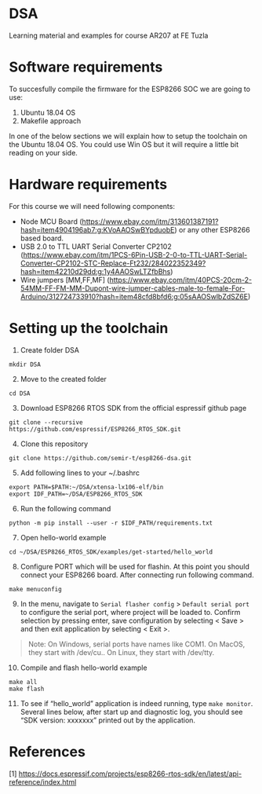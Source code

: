 # DSA
Learning material and examples for course AR207 at FE Tuzla
# Software requirements
To succesfully compile the firmware for the ESP8266 SOC we are going to use:
1. Ubuntu 18.04 OS
2. Makefile approach

In one of the below sections we will explain how to setup the toolchain on the Ubuntu 18.04 OS. You could use Win OS but it will require a little bit reading on your side. 
# Hardware requirements
For this course we will need following components:
- Node MCU Board (https://www.ebay.com/itm/313601387191?hash=item4904196ab7:g:KVoAAOSwBYpduobE) or any other ESP8266 based board.
- USB 2.0 to TTL UART Serial Converter CP2102 (https://www.ebay.com/itm/1PCS-6Pin-USB-2-0-to-TTL-UART-Serial-Converter-CP2102-STC-Replace-Ft232/284022352349?hash=item42210d29dd:g:1y4AAOSwLTZfbBhs)
- Wire jumpers [MM,FF,MF] (https://www.ebay.com/itm/40PCS-20cm-2-54MM-FF-FM-MM-Dupont-wire-jumper-cables-male-to-female-For-Arduino/312724733910?hash=item48cfd8bfd6:g:05sAAOSwlbZdSZ6E)

# Setting up the toolchain
1. Create folder DSA
```
mkdir DSA
```
2. Move to the created folder
```
cd DSA
```
3. Download ESP8266 RTOS SDK from the official espressif github page
```
git clone --recursive https://github.com/espressif/ESP8266_RTOS_SDK.git
```
4. Clone this repository
```
git clone https://github.com/semir-t/esp8266-dsa.git
```
5. Add following lines to your ~/.bashrc
```
export PATH=$PATH:~/DSA/xtensa-lx106-elf/bin
export IDF_PATH=~/DSA/ESP8266_RTOS_SDK
```
6. Run the following command
```
python -m pip install --user -r $IDF_PATH/requirements.txt
```
7. Open hello-world example
```
cd ~/DSA/ESP8266_RTOS_SDK/examples/get-started/hello_world
```
8. Configure PORT which will be used for flashin. At this point you should connect your ESP8266 board. After connecting run following command.
```
make menuconfig
```
9. In the menu, navigate to ```Serial flasher config``` > ```Default serial port``` to configure the serial port, where project will be loaded to. Confirm selection by pressing enter, save configuration by selecting < Save > and then exit application by selecting < Exit >.

>Note: 
  On Windows, serial ports have names like COM1. On MacOS, they start with /dev/cu.. On Linux, they start with /dev/tty.
10. Compile and flash hello-world example
```
make all
make flash
```
11. To see if “hello_world” application is indeed running, type ```make monitor```. Several lines below, after start up and diagnostic log, you should see “SDK version: xxxxxxx” printed out by the application.

# References
[1] https://docs.espressif.com/projects/esp8266-rtos-sdk/en/latest/api-reference/index.html
